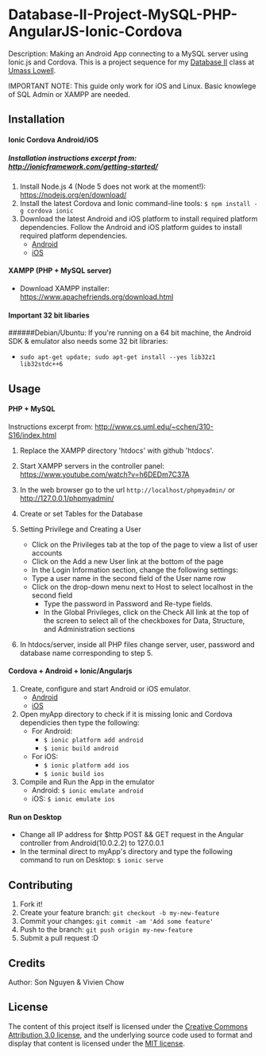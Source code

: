 # Database-II-Project-MySQL-PHP-AngularJS-Ionic-Cordova

Description: Making an Android App connecting to a MySQL server using Ionic.js and Cordova. 
             This is a project sequence for my [Database II](http://www.cs.uml.edu/~cchen/310-S16/index.html) class at [Umass Lowell](http://www.uml.edu/). 

IMPORTANT NOTE: This guide only work for iOS and Linux. Basic knowlege of SQL Admin or XAMPP are needed.  

## Installation

#### Ionic Cordova Android/iOS
##### Installation instructions excerpt from: http://ionicframework.com/getting-started/

1. Install Node.js 4 (Node 5 does not work at the moment!):   https://nodejs.org/en/download/
2. Install the latest Cordova and Ionic command-line tools:   `$ npm install -g cordova ionic`
3. Download the latest Android and iOS platform to install required platform dependencies. Follow the Android and iOS         platform guides to install required platform dependencies.
    * [Android](http://cordova.apache.org/docs/en/5.1.1/guide/platforms/android/index.html)
    * [iOS](http://cordova.apache.org/docs/en/5.1.1/guide/platforms/ios/index.html)

#### XAMPP (PHP + MySQL server) 
* Download XAMPP installer: https://www.apachefriends.org/download.html

#### Important 32 bit libaries 

######Debian/Ubuntu:
If you're running on a 64 bit machine, the Android SDK & emulator also needs some 32 bit libraries:

* `sudo apt-get update; sudo apt-get install --yes lib32z1 lib32stdc++6`

## Usage

#### PHP + MySQL
Instructions excerpt from: http://www.cs.uml.edu/~cchen/310-S16/index.html

1. Replace the XAMPP directory 'htdocs' with github 'htdocs'. 
2. Start XAMPP servers in the controller panel: https://www.youtube.com/watch?v=h6DEDm7C37A
3. In the web browser go to the url `http://localhost/phpmyadmin/` or http://127.0.0.1/phpmyadmin/
4. Create or set Tables for the Database
5. Setting Privilege and Creating a User
   * Click on the Privileges tab at the top of the page to view a list of user accounts
   * Click on the Add a new User link at the bottom of the page
   * In the Login Information section, change the following settings:
   * Type a user name in the second field of the User name row
   * Click on the drop-down menu next to Host to select localhost in the second field
      * Type the password in Password and Re-type fields.
      * In the Global Privileges, click on the Check All link at the top of the screen to select all of the checkboxes for Data, Structure, and Administration sections
      
6. In htdocs/server, inside all PHP files change server, user, password and database name corresponding to step 5.  

#### Cordova + Android + Ionic/Angularjs

1. Create, configure and start Android or iOS emulator. 
    * [Android](http://cordova.apache.org/docs/en/5.1.1/guide/platforms/android/index.html)
    * [iOS](http://cordova.apache.org/docs/en/5.1.1/guide/platforms/ios/index.html)
2. Open myApp directory to check if it is missing Ionic and Cordova dependicies then type the following:
    * For Android:
      * `$ ionic platform add android`
      * `$ ionic build android`
    * For iOS:
      * `$ ionic platform add ios`
      * `$ ionic build ios`
3. Compile and Run the App in the emulator 
   * Android: `$ ionic emulate android`
   * iOS: `$ ionic emulate ios`

#### Run on Desktop
* Change all IP address for $http POST && GET request in the Angular controller from Android(10.0.2.2) to 127.0.0.1
* In the terminal direct to myApp's directory and type the following command to run on Desktop: `$ ionic serve` 

## Contributing

1. Fork it!
2. Create your feature branch: `git checkout -b my-new-feature`
3. Commit your changes: `git commit -am 'Add some feature'`
4. Push to the branch: `git push origin my-new-feature`
5. Submit a pull request :D

## Credits

Author: Son Nguyen & Vivien Chow

## License

The content of this project itself is licensed under the [Creative Commons Attribution 3.0 license](http://creativecommons.org/licenses/by/3.0/us/deed.en_US), and the underlying source code used to format and display that content is licensed under the [MIT license](http://opensource.org/licenses/mit-license.php).

